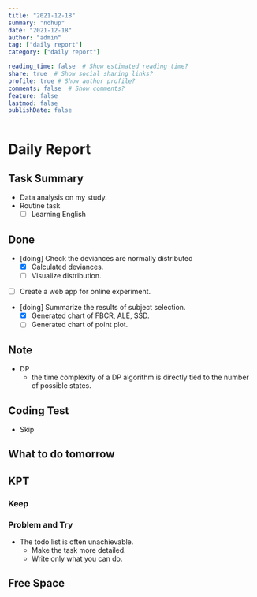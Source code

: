 ```yaml
---
title: "2021-12-18"
summary: "nohup"
date: "2021-12-18"
author: "admin"
tag: ["daily report"]
category: ["daily report"]

reading_time: false  # Show estimated reading time?
share: true  # Show social sharing links?
profile: true # Show author profile?
comments: false  # Show comments?
feature: false
lastmod: false
publishDate: false
---
```


# Daily Report

## Task Summary

- Data analysis on my study.
- Routine task
  - [ ] Learning English

## Done

- [doing] Check the deviances are normally distributed 
  - [x] Calculated deviances.
  - [ ] Visualize distribution.
- [ ] Create a web app for online experiment.
- [doing] Summarize the results of subject selection.
  - [x] Generated chart of FBCR, ALE, SSD.
  - [ ] Generated chart of point plot.

## Note

- DP
  - the time complexity of a DP algorithm is directly tied to the number of possible states.

## Coding Test

- Skip

## What to do tomorrow

## KPT

### Keep

### Problem and Try

- The todo list is often unachievable.
  - Make the task more detailed.
  - Write only what you can do. 

## Free Space

